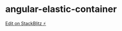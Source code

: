 # angular-elastic-container

[Edit on StackBlitz ⚡️](https://stackblitz.com/edit/angular-elastic-container-t6nczw)